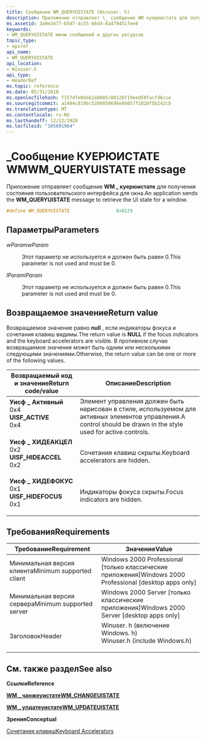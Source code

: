 ```yaml
---
title: Сообщение WM_QUERYUISTATE (Winuser. h)
description: Приложение отправляет \_ сообщение WM куерюистате для получения состояния пользовательского интерфейса для окна.
ms.assetid: 3a9e3477-b5d7-4c55-b6d4-8a479451fee8
keywords:
- WM_QUERYUISTATE меню сообщений и других ресурсов
topic_type:
- apiref
api_name:
- WM_QUERYUISTATE
api_location:
- Winuser.h
api_type:
- HeaderDef
ms.topic: reference
ms.date: 05/31/2018
ms.openlocfilehash: f1574fe0dab2a0885c8012bf19eed50facfd6cce
ms.sourcegitcommit: a1494c819bc5200050696e66057f1020f5b142cb
ms.translationtype: MT
ms.contentlocale: ru-RU
ms.lasthandoff: 12/12/2020
ms.locfileid: "105691964"
---
```

# <a name="wm_queryuistate-message"></a><span data-ttu-id="52ffd-104">\_Сообщение КУЕРЮИСТАТЕ WM</span><span class="sxs-lookup"><span data-stu-id="52ffd-104">WM\_QUERYUISTATE message</span></span>

<span data-ttu-id="52ffd-105">Приложение отправляет сообщение **WM \_ куерюистате** для получения состояния пользовательского интерфейса для окна.</span><span class="sxs-lookup"><span data-stu-id="52ffd-105">An application sends the **WM\_QUERYUISTATE** message to retrieve the UI state for a window.</span></span>


```C++
#define WM_QUERYUISTATE                 0x0129
```



## <a name="parameters"></a><span data-ttu-id="52ffd-106">Параметры</span><span class="sxs-lookup"><span data-stu-id="52ffd-106">Parameters</span></span>

<dl> <dt>

<span data-ttu-id="52ffd-107">*wParam*</span><span class="sxs-lookup"><span data-stu-id="52ffd-107">*wParam*</span></span> 
</dt> <dd>

<span data-ttu-id="52ffd-108">Этот параметр не используется и должен быть равен 0.</span><span class="sxs-lookup"><span data-stu-id="52ffd-108">This parameter is not used and must be 0.</span></span>

</dd> <dt>

<span data-ttu-id="52ffd-109">*lParam*</span><span class="sxs-lookup"><span data-stu-id="52ffd-109">*lParam*</span></span> 
</dt> <dd>

<span data-ttu-id="52ffd-110">Этот параметр не используется и должен быть равен 0.</span><span class="sxs-lookup"><span data-stu-id="52ffd-110">This parameter is not used and must be 0.</span></span>

</dd> </dl>

## <a name="return-value"></a><span data-ttu-id="52ffd-111">Возвращаемое значение</span><span class="sxs-lookup"><span data-stu-id="52ffd-111">Return value</span></span>

<span data-ttu-id="52ffd-112">Возвращаемое значение равно **null** , если индикаторы фокуса и сочетания клавиш видимы.</span><span class="sxs-lookup"><span data-stu-id="52ffd-112">The return value is **NULL** if the focus indicators and the keyboard accelerators are visible.</span></span> <span data-ttu-id="52ffd-113">В противном случае возвращаемое значение может быть одним или несколькими следующими значениями.</span><span class="sxs-lookup"><span data-stu-id="52ffd-113">Otherwise, the return value can be one or more of the following values.</span></span>



| <span data-ttu-id="52ffd-114">Возвращаемый код и значение</span><span class="sxs-lookup"><span data-stu-id="52ffd-114">Return code/value</span></span>                                                                                                                                       | <span data-ttu-id="52ffd-115">Описание</span><span class="sxs-lookup"><span data-stu-id="52ffd-115">Description</span></span>                                                                 |
|---------------------------------------------------------------------------------------------------------------------------------------------------------|-----------------------------------------------------------------------------|
| <dl> <span data-ttu-id="52ffd-116"><dt>**Уисф \_ Активный**</dt> <dt>0x4</dt></span><span class="sxs-lookup"><span data-stu-id="52ffd-116"><dt>**UISF\_ACTIVE**</dt> <dt>0x4</dt></span></span> </dl>    | <span data-ttu-id="52ffd-117">Элемент управления должен быть нарисован в стиле, используемом для активных элементов управления.</span><span class="sxs-lookup"><span data-stu-id="52ffd-117">A control should be drawn in the style used for active controls.</span></span><br/> |
| <dl> <span data-ttu-id="52ffd-118"><dt>**Уисф \_ ХИДЕАКЦЕЛ**</dt> <dt>0x2</dt></span><span class="sxs-lookup"><span data-stu-id="52ffd-118"><dt>**UISF\_HIDEACCEL**</dt> <dt>0x2</dt></span></span> </dl> | <span data-ttu-id="52ffd-119">Сочетания клавиш скрыты.</span><span class="sxs-lookup"><span data-stu-id="52ffd-119">Keyboard accelerators are hidden.</span></span><br/>                                |
| <dl> <span data-ttu-id="52ffd-120"><dt>**Уисф \_ ХИДЕФОКУС**</dt> <dt>0x1</dt></span><span class="sxs-lookup"><span data-stu-id="52ffd-120"><dt>**UISF\_HIDEFOCUS**</dt> <dt>0x1</dt></span></span> </dl> | <span data-ttu-id="52ffd-121">Индикаторы фокуса скрыты.</span><span class="sxs-lookup"><span data-stu-id="52ffd-121">Focus indicators are hidden.</span></span><br/>                                     |



 

## <a name="requirements"></a><span data-ttu-id="52ffd-122">Требования</span><span class="sxs-lookup"><span data-stu-id="52ffd-122">Requirements</span></span>



| <span data-ttu-id="52ffd-123">Требование</span><span class="sxs-lookup"><span data-stu-id="52ffd-123">Requirement</span></span> | <span data-ttu-id="52ffd-124">Значение</span><span class="sxs-lookup"><span data-stu-id="52ffd-124">Value</span></span> |
|-------------------------------------|----------------------------------------------------------------------------------------------------------|
| <span data-ttu-id="52ffd-125">Минимальная версия клиента</span><span class="sxs-lookup"><span data-stu-id="52ffd-125">Minimum supported client</span></span><br/> | <span data-ttu-id="52ffd-126">Windows 2000 Professional \[только классические приложения\]</span><span class="sxs-lookup"><span data-stu-id="52ffd-126">Windows 2000 Professional \[desktop apps only\]</span></span><br/>                                               |
| <span data-ttu-id="52ffd-127">Минимальная версия сервера</span><span class="sxs-lookup"><span data-stu-id="52ffd-127">Minimum supported server</span></span><br/> | <span data-ttu-id="52ffd-128">Windows 2000 Server \[только классические приложения\]</span><span class="sxs-lookup"><span data-stu-id="52ffd-128">Windows 2000 Server \[desktop apps only\]</span></span><br/>                                                     |
| <span data-ttu-id="52ffd-129">Заголовок</span><span class="sxs-lookup"><span data-stu-id="52ffd-129">Header</span></span><br/>                   | <dl> <span data-ttu-id="52ffd-130"><dt>Winuser. h (включение Windows. h)</dt></span><span class="sxs-lookup"><span data-stu-id="52ffd-130"><dt>Winuser.h (include Windows.h)</dt></span></span> </dl> |



## <a name="see-also"></a><span data-ttu-id="52ffd-131">См. также раздел</span><span class="sxs-lookup"><span data-stu-id="52ffd-131">See also</span></span>

<dl> <dt>

<span data-ttu-id="52ffd-132">**Ссылки**</span><span class="sxs-lookup"><span data-stu-id="52ffd-132">**Reference**</span></span>
</dt> <dt>

[<span data-ttu-id="52ffd-133">**WM \_ чанжеуистате**</span><span class="sxs-lookup"><span data-stu-id="52ffd-133">**WM\_CHANGEUISTATE**</span></span>](wm-changeuistate.md)
</dt> <dt>

[<span data-ttu-id="52ffd-134">**WM \_ упдатеуистате**</span><span class="sxs-lookup"><span data-stu-id="52ffd-134">**WM\_UPDATEUISTATE**</span></span>](wm-updateuistate.md)
</dt> <dt>

<span data-ttu-id="52ffd-135">**Зрения**</span><span class="sxs-lookup"><span data-stu-id="52ffd-135">**Conceptual**</span></span>
</dt> <dt>

[<span data-ttu-id="52ffd-136">Сочетания клавиш</span><span class="sxs-lookup"><span data-stu-id="52ffd-136">Keyboard Accelerators</span></span>](keyboard-accelerators.md)
</dt> </dl>

 

 





